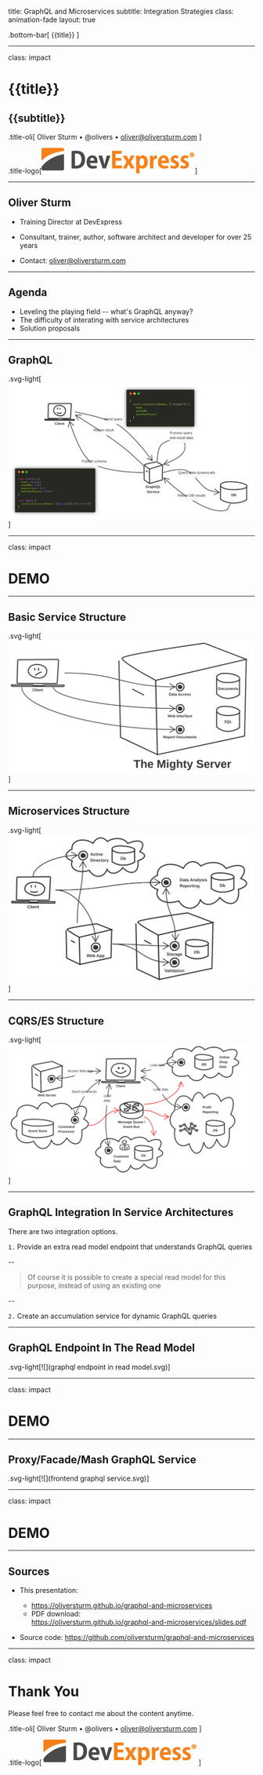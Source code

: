 title: GraphQL and Microservices
subtitle: Integration Strategies
class: animation-fade
layout: true

<!-- This slide will serve as the base layout for all your slides -->

.bottom-bar[
{{title}}
]

---

class: impact

# {{title}}

## {{subtitle}}

.title-oli[
Oliver Sturm &bull; @olivers &bull; oliver@oliversturm.com
]

.title-logo[<img src="template/devexpress.png" id="devexpress" alt="DevExpress">]

---

## Oliver Sturm

- Training Director at DevExpress
- Consultant, trainer, author, software architect and developer for over 25 years

- Contact: oliver@oliversturm.com

---

## Agenda

- Leveling the playing field -- what's GraphQL anyway?
- The difficulty of interating with service architectures
- Solution proposals

---

## GraphQL

.svg-light[![](graphql-basics.svg)]

---

class: impact

# DEMO

---

## Basic Service Structure

.svg-light[![](service-structure-basic.svg)]

---

## Microservices Structure

.svg-light[![](microservices-logical.svg)]

---

## CQRS/ES Structure

.svg-light[![](crqs-es.svg)]

---

## GraphQL Integration In Service Architectures

There are two integration options.

`1.` Provide an extra read model endpoint that understands GraphQL queries

--

> Of course it is possible to create a special read model for this purpose, instead of using an existing one

--

`2.` Create an accumulation service for dynamic GraphQL queries

---

## GraphQL Endpoint In The Read Model

.svg-light[![](graphql endpoint in read model.svg)]

---

class: impact

# DEMO

---

## Proxy/Facade/Mash GraphQL Service

.svg-light[![](frontend graphql service.svg)]

---

class: impact

# DEMO

---

## Sources

- This presentation:

  - https://oliversturm.github.io/graphql-and-microservices
  - PDF download: <br>https://oliversturm.github.io/graphql-and-microservices/slides.pdf

- Source code: https://github.com/oliversturm/graphql-and-microservices

---

class: impact

# Thank You

Please feel free to contact me about the content anytime.

.title-oli[
Oliver Sturm &bull; @olivers &bull; oliver@oliversturm.com
]

.title-logo[
<img src="template/devexpress.png" id="devexpress" alt="DevExpress">
]
